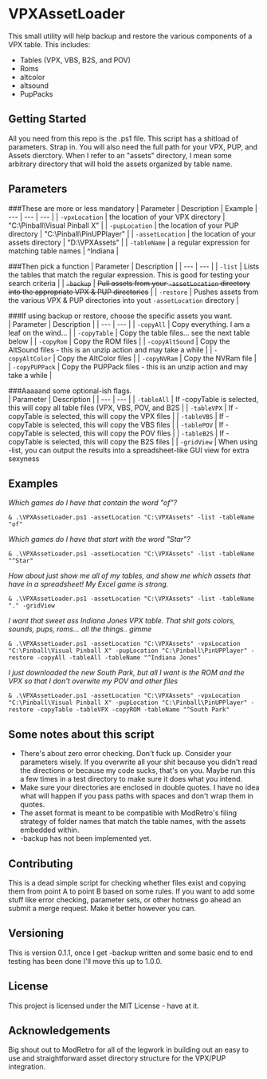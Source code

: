 # VPXAssetLoader

This small utility will help backup and restore the various components of a VPX table.  This includes:
* Tables (VPX, VBS, B2S, and POV)
* Roms
* altcolor
* altsound
* PupPacks

## Getting Started

All you need from this repo is the .ps1 file.  This script has a shitload of parameters.  Strap in.
You will also need the full path for your VPX, PUP, and Assets dierctory.  When I refer to an "assets" directory, I mean some arbitrary directory that will hold the assets organized by table name.  

## Parameters

###These are more or less mandatory
| Parameter | Description | Example
| --- | --- | --- |
| `-vpxLocation` | the location of your VPX directory | "C:\Pinball\Visual Pinball X" |
| `-pupLocation` |  the location of your PUP directory | "C:\Pinball\PinUPPlayer" |
| `-assetLocation` | the location of your assets directory | "D:\VPXAssets" |
| `-tableName` | a regular expression for matching table names | ^Indiana |

###Then pick a function
| Parameter | Description | 
| --- | --- |
| `-list` | Lists the tables that match the regular expression.  This is good for testing your search criteria |
| ~~`-backup`~~  | ~~Pull assets from your `-assetLocation` directory into the appropriate VPX & PUP directories~~ |
| `-restore` | Pushes assets from the various VPX & PUP directories into yout `-assetLocation` directory |

###If using backup or restore, choose the specific assets you want.  
| Parameter | Description | 
| --- | --- |
| `-copyAll` | Copy everything.  I am a leaf on the wind... |
| `-copyTable` | Copy the table files... see the next table below |
| `-copyRom` | Copy the ROM files |
| `-copyAltSound` | Copy the AltSound files - this is an unzip action and may take a while |
| `-copyAltColor` | Copy the AltColor files |
| `-copyNVRam` | Copy the NVRam file |
| `-copyPUPPack` | Copy the PUPPack files - this is an unzip action and may take a while |

###Aaaaand some optional-ish flags.  
| Parameter | Description | 
| --- | --- |
| `-tableAll` | If -copyTable is selected, this will copy all table files (VPX, VBS, POV, and B2S |
| `-tableVPX` | If -copyTable is selected, this will copy the VPX files |
| `-tableVBS` | If -copyTable is selected, this will copy the VBS files |
| `-tablePOV` | If -copyTable is selected, this will copy the POV files |
| `-tableB2S` | If -copyTable is selected, this will copy the B2S files |
| `-gridView` | When using -list, you can output the results into a spreadsheet-like GUI view for extra sexyness

## Examples

*Which games do I have that contain the word "of"?*

`& .\VPXAssetLoader.ps1 -assetLocation "C:\VPXAssets" -list -tableName "of"`

*Which games do I have that start with the word "Star"?*

`& .\VPXAssetLoader.ps1 -assetLocation "C:\VPXAssets" -list -tableName "^Star"`

*How about just show me all of my tables, and show me which assets that have in a spreadsheet!  My Excel game is strong.*

`& .\VPXAssetLoader.ps1 -assetLocation "C:\VPXAssets" -list -tableName "." -gridView`

*I want that sweet ass Indiana Jones VPX table.  That shit gots colors, sounds, pups, roms... all the things.. gimme*

`& .\VPXAssetLoader.ps1 -assetLocation "C:\VPXAssets" -vpxLocation "C:\Pinball\Visual Pinball X" -pupLocation "C:\Pinball\PinUPPlayer" -restore -copyAll -tableAll -tableName "^Indiana Jones"`

*I just downloaded the new South Park, but all I want is the ROM and the VPX so that I don't overwite my POV and other files*

`& .\VPXAssetLoader.ps1 -assetLocation "C:\VPXAssets" -vpxLocation "C:\Pinball\Visual Pinball X" -pupLocation "C:\Pinball\PinUPPlayer" -restore -copyTable -tableVPX -copyROM -tableName "^South Park"`

## Some notes about this script

* There's about zero error checking.  Don't fuck up.  Consider your parameters wisely.  If you overwrite all your shit because you didn't read the directions or because my code sucks, that's on you.  Maybe run this a few times in a test directory to make sure it does what you intend.
* Make sure your directories are enclosed in double quotes.  I have no idea what will happen if you pass paths with spaces and don't wrap them in quotes.
* The asset format is meant to be compatible with ModRetro's filing strategy of folder names that match the table names, with the assets embedded within.  
* -backup has not been implemented yet.

## Contributing

This is a dead simple script for checking whether files exist and copying them from point A to point B based on some rules.   If you want to add some stuff like error checking, parameter sets, or other hotness go ahead an submit a merge request.  Make it better however you can.

## Versioning

This is version 0.1.1, once I get -backup written and some basic end to end testing has been done I'll move this up to 1.0.0.  

## License

This project is licensed under the MIT License - have at it.

## Acknowledgements

Big shout out to ModRetro for all of the legwork in building out an easy to use and straightforward asset directory structure for the VPX/PUP integration.